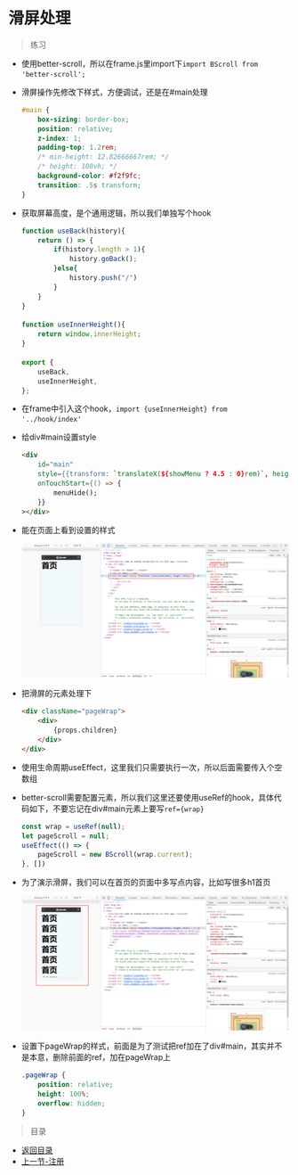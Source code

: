 # 滑屏处理

> 练习

* 使用better-scroll，所以在frame.js里import下`import BScroll from 'better-scroll';`
* 滑屏操作先修改下样式，方便调试，还是在#main处理
    ```css
    #main {
        box-sizing: border-box;
        position: relative;
        z-index: 1;
        padding-top: 1.2rem;
        /* min-height: 12.82666667rem; */ 
        /* height: 100vh; */
        background-color: #f2f9fc;
        transition: .5s transform;
    }    
    ```
* 获取屏幕高度，是个通用逻辑，所以我们单独写个hook 
    ```js
    function useBack(history){
        return () => {
            if(history.length > 1){
                history.goBack();
            }else{
                history.push("/")
            }
        }
    }

    function useInnerHeight(){
        return window.innerHeight;
    }

    export {
        useBack,
        useInnerHeight,
    };    
    ```
* 在frame中引入这个hook，`import {useInnerHeight} from '../hook/index'`    
* 给div#main设置style
    ```html
    <div 
        id="main" 
        style={{transform: `translateX(${showMenu ? 4.5 : 0}rem)`, height: innerH}}
        onTouchStart={() => {
            menuHide();
        }}
    ></div>    
    ```
* 能在页面上看到设置的样式  

    ![](./images/使用hook并且设置样式.jpg)

* 把滑屏的元素处理下
    ```html
    <div className="pageWrap">
        <div>
            {props.children}
        </div>
    </div>    
    ```    
* 使用生命周期useEffect，这里我们只需要执行一次，所以后面需要传入个空数组 
* better-scroll需要配置元素，所以我们这里还要使用useRef的hook，具体代码如下，不要忘记在div#main元素上要写`ref={wrap}`
    ```js
    const wrap = useRef(null);
    let pageScroll = null;  
    useEffect(() => {
        pageScroll = new BScroll(wrap.current);
    }, [])  
    ```
* 为了演示滑屏，我们可以在首页的页面中多写点内容，比如写很多h1首页

    ![](./images/演示滑屏效果.jpg)

* 设置下pageWrap的样式，前面是为了测试把ref加在了div#main，其实并不是本意，删除前面的ref，加在pageWrap上  
    ```css
    .pageWrap {
        position: relative;
        height: 100%;
        overflow: hidden;
    }    
    ```

> 目录

* [返回目录](../../README.md)
* [上一节-注册](../day-29/注册.md)